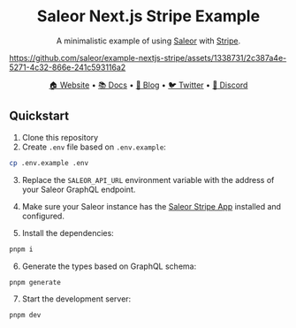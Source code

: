 <div align="center">
  <h1>Saleor Next.js Stripe Example</h1>
</div>

<div align="center">
  <p>A minimalistic example of using <a href="https://github.com/saleor/saleor">Saleor</a> with <a href="https://stripe.com">Stripe</a>.</p>
</div>


https://github.com/saleor/example-nextjs-stripe/assets/1338731/2c387a4e-5271-4c32-866e-241c593116a2


<div align="center">
  <a href="https://saleor.io/">🏠 Website</a>
  <span> • </span>
  <a href="https://docs.saleor.io/docs/3.x/">📚 Docs</a>
  <span> • </span>
  <a href="https://saleor.io/blog/">📰 Blog</a>
  <span> • </span>
  <a href="https://twitter.com/getsaleor">🐦 Twitter</a>
  <span> • </span>
  <a href="https://discord.gg/H52JTZAtSH">💬 Discord</a>
</div>

## Quickstart

1. Clone this repository
2. Create `.env` file based on `.env.example`:

```bash
cp .env.example .env
```

3. Replace the `SALEOR_API_URL` environment variable with the address of your Saleor GraphQL endpoint.

4. Make sure your Saleor instance has the [Saleor Stripe App](https://stripe.saleor.app/) installed and configured.

5. Install the dependencies:

```bash
pnpm i
```

6. Generate the types based on GraphQL schema:

```bash
pnpm generate
```

7. Start the development server:

```bash
pnpm dev
```
